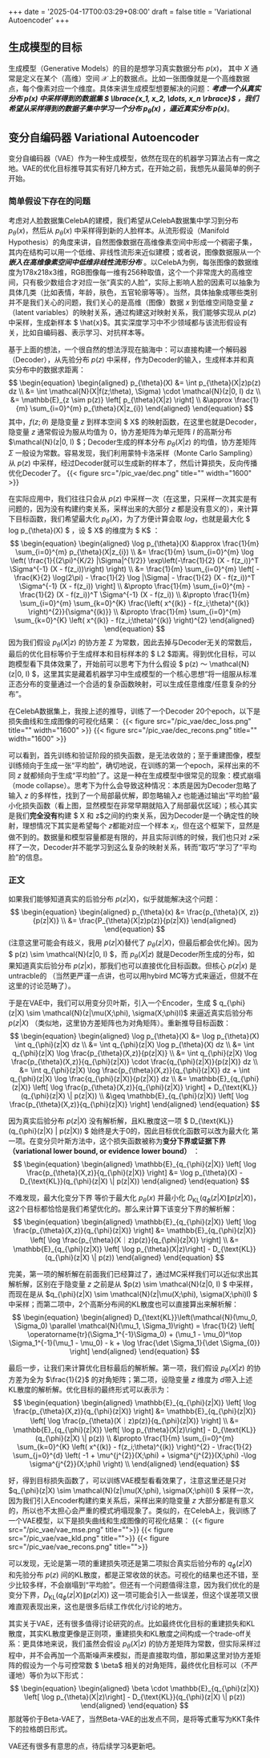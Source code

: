 +++
date = '2025-04-17T00:03:29+08:00'
draft = false
title = 'Variational Autoencoder'
+++

## 生成模型的目标

生成模型（Generative Models）的目的是想学习真实数据分布 $p(x)$， 其中 $X$ 通常是定义在某个（高维）空间 $\mathcal{X}$ 上的数据点。比如一张图像就是一个高维数据点，每个像素对应一个维度。具体来讲生成模型想要解决的问题：***考虑一个从真实分布 $p(x)$ 中采样得到的数据集 $ \lbrace{x_1, x_2, \dots, x_n \rbrace}$  ，我们希望从采样得到的数据子集中学习一个分布 $p_\theta(x)$ ，逼近真实分布 $p(x)$***。

## 变分自编码器 Variational Autoencoder
变分自编码器（VAE）作为一种生成模型，依然在现在的机器学习算法占有一席之地。VAE的优化目标推导其实有好几种方式，在开始之前，我想先从最简单的例子开始。

### 简单假设下存在的问题
考虑对人脸数据集CelebA的建模，我们希望从CelebA数据集中学习到分布 $p_\theta(x)$，然后从 $p_\theta(x)$ 中采样得到新的人脸样本。从流形假设（Manifold Hypothesis）的角度来讲，自然图像数据在高维像素空间中形成一个稠密子集，其内在结构可以用一个低维、非线性流形来近似建模；或者说，图像数据服从一个 ***嵌入在高维像素空间中低维非线性流形分布*** 。以CelebA为例，每张图像的数据维度为178x218x3维，RGB图像每一维有256种取值，这个一个非常庞大的高维空间，只有极少数组合才对应一张“真实的人脸”，实际上影响人脸的因素可以抽象为具体几类（比如表情，年龄，肤色，五官轮廓等等）。当然，具体抽象成哪些类别并不是我们关心的问题，我们关心的是高维（图像）数据 $x$ 到低维空间隐变量 $z$（latent variables）的映射关系，通过构建这对映射关系，我们能够实现从 $p(z)$ 中采样，生成新样本 $ \hat{x}$。其实深度学习中不少领域都与该流形假设有关，比如自编码器、表示学习、对抗样本等。

基于上面的想法，一个很自然的想法浮现在脑海中：可以直接构建一个解码器（Decoder），从先验分布 $p(z)$ 中采样，作为Decoder的输入，生成样本并和真实分布中的数据求距离：
$$
\begin{equation}
\begin{aligned}
p_{\theta}(X) &= \int p_{\theta}(X|z)p(z) dz \\
     &= \int \mathcal{N}(X|f(z;\theta), \Sigma) \cdot \mathcal{N}(z|0, I) dz \\
     &= \mathbb{E}_{z \sim p(z)} \left[ p_{\theta}(X|z) \right] \\
     &\approx \frac{1}{m} \sum_{i=0}^{m} p_{\theta}(X|z_{i})
\end{aligned}
\end{equation}
$$
其中，$f(z;\theta)$ 是隐变量 $z$ 到样本空间 $ X$ 的映射函数，在这里也就是Decoder，隐变量 $z$ 通常假设为服从均值为 $0$，协方差矩阵为单元矩阵 $I$ 的高斯分布 $\mathcal{N}(z|0, I) $；Decoder生成的样本分布 $p_{\theta}(X|z)$ 的均值，协方差矩阵 $\Sigma$ 一般设为常数。容易发现，我们利用蒙特卡洛采样（Monte Carlo Sampling）从 $p(z)$ 中采样，经过Decoder就可以生成新的样本了，然后计算损失，反向传播优化Decoder了。
{{< figure src="/pic_vae/dec.png"  title="" width="1600" >}}


在实际应用中，我们往往只会从 $p(z)$ 中采样一次（在这里，只采样一次其实是有问题的，因为没有构建约束关系，采样出来的大部分 $z$ 都是没有意义的），来计算下目标函数，我们希望最大化 $p_{\theta}(X)$，为了方便计算会取 $log$，也就是最大化 $ log p_{\theta}(X) $ ，设 $ X$ 的维度为 $ K$ ：
$$
\begin{equation}
\begin{aligned}
\log p_{\theta}(X) &\approx \frac{1}{m} \sum_{i=0}^{m} p_{\theta}(X|z_{i}) \\
    &= \frac{1}{m} \sum_{i=0}^{m} \log \left( \frac{1}{(2\pi)^{K/2} |\Sigma|^{1/2}} \exp\left(-\frac{1}{2} (X - f(z_i))^T \Sigma^{-1} (X - f(z_i))\right) \right) \\
    &= \frac{1}{m} \sum_{i=0}^{m} \left[ -\frac{K}{2} \log(2\pi) - \frac{1}{2} \log |\Sigma| - \frac{1}{2} (X - f(z_i))^T \Sigma^{-1} (X - f(z_i)) \right] \\
    &\propto \frac{1}{m} \sum_{i=0}^{m} - \frac{1}{2} (X - f(z_i))^T \Sigma^{-1} (X - f(z_i)) \\ 
    &\propto \frac{1}{m} \sum_{i=0}^{m} \sum_{k=0}^{K} \frac{\left( x^{(k)} - f(z_i;\theta)^{(k)} \right)^{2}}{\sigma^{(k)}} \\
    &\propto \frac{1}{m} \sum_{i=0}^{m} \sum_{k=0}^{K} \left( x^{(k)} - f(z_i;\theta)^{(k)} \right)^{2}
\end{aligned}
\end{equation}
$$
因为我们假设 $p_{\theta}(X|z)$ 的协方差 $\Sigma$ 为常数，因此去掉与Decoder无关的常数后，最后的优化目标等价于生成样本和目标样本的 $ L2 $距离。得到优化目标，可以跑模型看下具体效果了，开始前可以思考下为什么假设 $ p(z) ～ \mathcal{N}(z|0, I) $，这里其实是藏着机器学习中生成模型的一个核心思想“将一组服从标准正态分布的变量通过一个合适的复杂函数映射，可以生成任意维度/任意复杂的分布”。

在CelebA数据集上，我按上述的推导，训练了一个Decoder 20个epoch，以下是损失曲线和生成图像的可视化结果：
{{< figure src="/pic_vae/dec_loss.png" title="" width="1600" >}}
{{< figure src="/pic_vae/dec_recons.png" title="" width="1600" >}}

可以看到，首先训练和验证阶段的损失函数，是无法收敛的；至于重建图像，模型训练倾向于生成一张“平均脸”，确切地说，在训练的第一个epoch，采样出来的不同 $z$ 就都倾向于生成“平均脸”了。这是一种在生成模型中很常见的现象：模式崩塌（mode collapse）。思考下为什么会导致这种情况：本质是因为Decoder忽略了输入 $z$ 的多样性，找到了一个局部最优解，即忽略输入$z$ 也能通过输出“平均脸”最小化损失函数（看上图，显然模型在非常早期就陷入了局部最优区域）；核心其实是我们**完全没有**构建 $ X 和 z$之间的约束关系，因为Decoder是一个确定性的映射，理想情况下其实是希望每个 $z$都能对应一个样本 $x_{i}$，但在这个框架下，显然是做不到的。数据量和模型容量都是有限的，并且实际训练的时候，我们也只对 $z$采样了一次，Decoder并不能学习到这么复杂的映射关系，转而“取巧”学习了“平均脸”的信息。

### 正文
如果我们能够知道真实的后验分布 $p(z|X)$，似乎就能解决这个问题：
$$
\begin{equation}
\begin{aligned}
p_{\theta}(x) &= \frac{p_{\theta}(X, z)}{p(z|X)} \\
    &= \frac{P_{\theta}(X|z)p(z)}{p(z|X)}
\end{aligned}
\end{equation}
$$
(注意这里可能会有歧义，我用 $p(z|X)$替代了 $p_{\theta}(z|X)$，但最后都会优化掉)。因为 $ p(z) \sim \mathcal{N}(z|0, I) $，而 $p_{\theta}(X|z)$ 就是Decoder所生成的分布，如果知道真实后验分布 $p(z|x)$，那我们也可以直接优化目标函数。但核心 $p(z|x)$ 是untracble的 （当然更严谨一点讲，也可以用hybird MC等方式来逼近，但就不在这里的讨论范畴了）。

于是在VAE中，我们可以用变分贝叶斯，引入一个Encoder，生成 $ q_{\phi}(z|X) \sim \mathcal{N}(z|\mu(X;\phi), \sigma(X;\phi)I)$ 来逼近真实后验分布 $p(z|X)$ （类似地，这里协方差矩阵也为对角矩阵）。重新推导目标函数：
$$
\begin{equation}
\begin{aligned}
\log p_{\theta}(X) &= \log p_{\theta}(X) \int q_{\phi}(z|X) dz \\
    &= \int q_{\phi}(z|X) \log p_{\theta}(X) dz \\ 
    &= \int q_{\phi}(z|X) \log \frac{p_{\theta}(X,z)}{p(z|X)}  \\ 
    &= \int q_{\phi}(z|X) \log \frac{p_{\theta}(X,z)}{q_{\phi}(z|X)} \cdot \frac{q_{\phi}(z|X)}{p(z|X)} dz \\
    &= \int q_{\phi}(z|X) \log \frac{p_{\theta}(X,z)}{q_{\phi}(z|X)} dz +  \int q_{\phi}(z|X) \log \frac{q_{\phi}(z|X)}{p(z|X)} dz \\
    &= \mathbb{E}_{q_{\phi}(z|X)} \left[ \log \frac{p_{\theta}(X,z)}{q_{\phi}(z|X)} \right] + D_{\text{KL}}(q_{\phi}(z|X) \| p(z|X)) \\
    &\geq \mathbb{E}_{q_{\phi}(z|X)} \left[ \log \frac{p_{\theta}(X,z)}{q_{\phi}(z|X)} \right]
\end{aligned}
\end{equation}
$$

因为真实后验分布 $p(z|X)$ 没有解析解，且KL散度这一项 $ D_{\text{KL}}(q_{\phi}(z|X) \| p(z|X)) $ 始终是大于0的，因此目标优化函数可以改为最大化 第一项。在变分贝叶斯方法中，这个损失函数被称为**变分下界或证据下界（variational lower bound, or evidence lower bound）** ：
$$
\begin{equation}
\begin{aligned}
\mathbb{E}_{q_{\phi}(z|X)} \left[ \log \frac{p_{\theta}(X,z)}{q_{\phi}(z|X)} \right] &= \log p_{\theta}(X) - D_{\text{KL}}(q_{\phi}(z|X) \| p(z|X))
\end{aligned}
\end{equation}
$$

不难发现，最大化变分下界 等价于最大化 $p_{\theta}(x)$ 并最小化 $D_{\text{KL}}(q_{\phi}(z|X) \| p(z|X))$，这2个目标都恰恰是我们希望优化的。那么来计算下该变分下界的解析解：
$$
\begin{equation}
\begin{aligned}
\mathbb{E}_{q_{\phi}(z|X)} \left[ \log \frac{p_{\theta}(X,z)}{q_{\phi}(z|X)} \right] &= \mathbb{E}_{q_{\phi}(z|X)} \left[ \log \frac{p_{\theta}(X｜z)p(z)}{q_{\phi}(z|X)} \right] \\
    &= \mathbb{E}_{q_{\phi}(z|X)} \left[ \log p_{\theta}(X|z)\right] - D_{\text{KL}}(q_{\phi}(z|X) \| p(z))
\end{aligned}
\end{equation}
$$

完美，第一项的解析解在前面我们已经算过了，通过MC采样我们可以近似求出其解析解，区别在于隐变量 $z$ 之前是从 $p(z) \sim \mathcal{N}(z|0, I) $ 中采样，而现在是从 $q_{\phi}(z|X) \sim \mathcal{N}(z|\mu(X;\phi), \sigma(X;\phi)I) $ 中采样；而第二项中，2个高斯分布间的KL散度也可以直接算出来解析解：
$$
\begin{equation}
\begin{aligned}
D_{\text{KL}}\left(\mathcal{N}(\mu_0, \Sigma_0) \parallel \mathcal{N}(\mu_1, \Sigma_1)\right) = \frac{1}{2} \left[
\operatorname{tr}(\Sigma_1^{-1}\Sigma_0) + (\mu_1 - \mu_0)^\top \Sigma_1^{-1}(\mu_1 - \mu_0) - k + \log \frac{\det \Sigma_1}{\det \Sigma_{0}} \right]
\end{aligned}
\end{equation}
$$

最后一步，让我们来计算优化目标最后的解析解。第一项，我们假设 $p_{\theta}(X|z)$ 的协方差为全为 $\frac{1}{2}$ 的对角矩阵；第二项，设隐变量 $z$ 维度为 $d$带入上述KL散度的解析解。优化目标的最终形式可以表示为：
$$
\begin{equation}
\begin{aligned}
\mathbb{E}_{q_{\phi}(z|X)} \left[ \log \frac{p_{\theta}(X,z)}{q_{\phi}(z|X)} \right] &= \mathbb{E}_{q_{\phi}(z|X)} \left[ \log \frac{p_{\theta}(X｜z)p(z)}{q_{\phi}(z|X)} \right] \\
    &= \mathbb{E}_{q_{\phi}(z|X)} \left[ \log p_{\theta}(X|z)\right] - D_{\text{KL}}(q_{\phi}(z|X) \| p(z)) \\
    &\propto \frac{1}{m} \sum_{i=0}^{m} \sum_{k=0}^{K} \left( x^{(k)} - f(z_i;\theta)^{(k)} \right)^{2} - \frac{1}{2} \sum_{j=0}^{d} \left( -1 +  \mu^{j^{2}}(X;\phi) + \sigma^{j^{2}}(X;\phi) -\log \sigma^{j^{2}}(X;\phi) \right) \\ 
\end{aligned}
\end{equation}
$$

好，得到目标损失函数了，可以训练VAE模型看看效果了，注意这里还是只对 $q_{\phi}(z|X) \sim \mathcal{N}(z|\mu(X;\phi), \sigma(X;\phi)I) $ 采样一次，因为我们引入Encoder构建约束关系后，采样出来的隐变量 $z$ 大部分都是有意义的，所以也不太担心会严重的模式坍塌现象了。类似的，在CelebA上，我训练了一个VAE模型，以下是损失曲线和生成图像的可视化结果：
{{< figure src="/pic_vae/vae_mse.png" title="">}}
{{< figure src="/pic_vae/vae_kld.png" title="">}}
{{< figure src="/pic_vae/vae_recons.png" title="">}}

可以发现，无论是第一项的重建损失项还是第二项拟合真实后验分布的 $q_{\phi}(z|X)$ 和先验分布 $p(z)$ 间的KL散度，都是正常收敛的状态。可视化的结果也还不错，至少比较多样，不会崩塌到“平均脸”。但还有一个问题值得注意，因为我们优化的是变分下界，$D_{\text{KL}}(q_{\phi}(z|X) \| p(z|X))$ 这一项可能会引入一些误差，但这个误差项又很难直观表现出来，这也是很多后续工作优化/讨论的地方。

其实关于VAE，还有很多值得讨论研究的点。比如最终优化目标的重建损失和KL散度，其实KL散度更像是正则项，重建损失和KL散度之间构成一个trade-off关系：更具体地来说，我们虽然会假设 $p_{\theta}(X|z)$ 的协方差矩阵为常数，但实际采样过程中，并不会再加一个高斯噪声来模拟，而是直接取均值，那如果这里对协方差矩阵的假设为一个与可控常数 $ \beta$ 相关的对角矩阵，最终优化目标可以（不严谨地）等价为以下形式：
$$
\begin{equation}
\begin{aligned}
\beta \cdot \mathbb{E}_{q_{\phi}(z|X)} \left[ \log p_{\theta}(X|z)\right] - D_{\text{KL}}(q_{\phi}(z|X) \| p(z)) 
\end{aligned}
\end{equation}
$$
那就等价于Beta-VAE了，当然Beta-VAE的出发点不同，是将等式重写为KKT条件下的拉格朗日形式。

VAE还有很多有意思的点，待后续学习&更新吧。
<!-- $$
\begin{aligned}
p(X) &= \int p(X|z; \theta)p(z) dz \\
&= \int \mathcal{N}(X|f(z;\theta), \sigma^2) \cdot \mathcal{N}(z|0, I) dz \\
&= \mathbb{E}_{z \sim p(z)} \left[ p(X|z; \theta) \right]
\end{aligned}
$$ -->

<!-- baseURL = 'https://googolxx.github.io/Renjie/' -->
<!-- baseURL = 'https://example.org/' -->

<!-- This is my first log, let's talk about Variational Autoencoder(VAE). -->

<!-- baseURL = "https://googolxx.github.io/Renjie/"
publishDir = "public"
math = true -->
